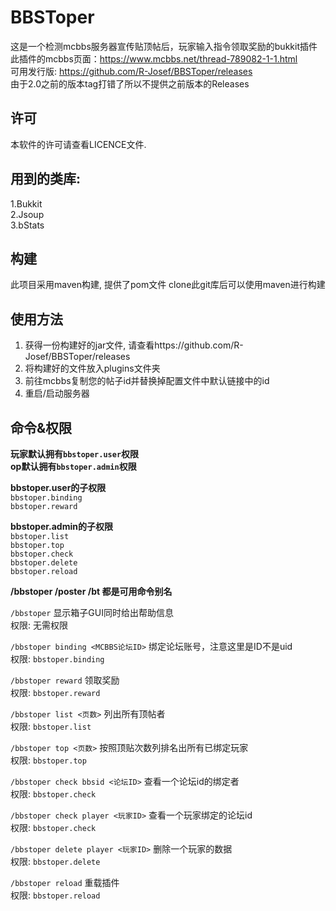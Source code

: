# BBSToper
这是一个检测mcbbs服务器宣传贴顶帖后，玩家输入指令领取奖励的bukkit插件<br>
此插件的mcbbs页面：https://www.mcbbs.net/thread-789082-1-1.html<br>
可用发行版: https://github.com/R-Josef/BBSToper/releases<br>
由于2.0之前的版本tag打错了所以不提供之前版本的Releases<br>

## 许可
本软件的许可请查看LICENCE文件.<br>

## 用到的类库: 
1.Bukkit<br>
2.Jsoup<br>
3.bStats<br>

## 构建
此项目采用maven构建, 提供了pom文件
clone此git库后可以使用maven进行构建

## 使用方法
1. 获得一份构建好的jar文件, 请查看https://github.com/R-Josef/BBSToper/releases
2. 将构建好的文件放入plugins文件夹
3. 前往mcbbs复制您的帖子id并替换掉配置文件中默认链接中的id
4. 重启/启动服务器

## 命令&权限
**玩家默认拥有`bbstoper.user`权限**<br>
**op默认拥有`bbstoper.admin`权限**<br>

**bbstoper.user的子权限**<br>
`bbstoper.binding`<br>
`bbstoper.reward`<br>

**bbstoper.admin的子权限**<br>
`bbstoper.list`<br>
`bbstoper.top`<br>
`bbstoper.check`<br>
`bbstoper.delete`<br>
`bbstoper.reload`<br>

**/bbstoper /poster /bt 都是可用命令别名**


`/bbstoper` 显示箱子GUI同时给出帮助信息<br>
权限: 无需权限<br>

`/bbstoper binding <MCBBS论坛ID>` 绑定论坛账号，注意这里是ID不是uid<br>
权限: `bbstoper.binding`<br>

`/bbstoper reward` 领取奖励<br>
权限: `bbstoper.reward`<br>

`/bbstoper list <页数>` 列出所有顶帖者<br>
权限: `bbstoper.list`<br>

`/bbstoper top <页数>` 按照顶贴次数列排名出所有已绑定玩家<br>
权限: `bbstoper.top`<br>

`/bbstoper check bbsid <论坛ID>` 查看一个论坛id的绑定者<br>
权限: `bbstoper.check`<br>

`/bbstoper check player <玩家ID>` 查看一个玩家绑定的论坛id<br>
权限: `bbstoper.check`<br>

`/bbstoper delete player <玩家ID>` 删除一个玩家的数据<br>
权限: `bbstoper.delete`<br>

`/bbstoper reload` 重载插件<br>
权限: `bbstoper.reload`<br>
